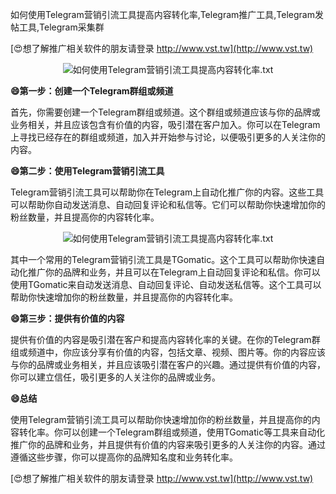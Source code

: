如何使用Telegram营销引流工具提高内容转化率,Telegram推广工具,Telegram发帖工具,Telegram采集群

[😍想了解推广相关软件的朋友请登录 http://www.vst.tw](http://www.vst.tw)

 <center><img src="https://vst.tw/MP4/tuiguang/png/0.png" alt="如何使用Telegram营销引流工具提高内容转化率.txt"></center>

**😄第一步：创建一个Telegram群组或频道**

首先，你需要创建一个Telegram群组或频道。这个群组或频道应该与你的品牌或业务相关，并且应该包含有价值的内容，吸引潜在客户加入。你可以在Telegram上寻找已经存在的群组或频道，加入并开始参与讨论，以便吸引更多的人关注你的内容。

**😄第二步：使用Telegram营销引流工具**

Telegram营销引流工具可以帮助你在Telegram上自动化推广你的内容。这些工具可以帮助你自动发送消息、自动回复评论和私信等。它们可以帮助你快速增加你的粉丝数量，并且提高你的内容转化率。

 <center><img src="https://vst.tw/MP4/tuiguang/png/3.png" alt="如何使用Telegram营销引流工具提高内容转化率.txt"></center>

其中一个常用的Telegram营销引流工具是TGomatic。这个工具可以帮助你快速自动化推广你的品牌和业务，并且可以在Telegram上自动回复评论和私信。你可以使用TGomatic来自动发送消息、自动回复评论、自动发送私信等。这个工具可以帮助你快速增加你的粉丝数量，并且提高你的内容转化率。

**😄第三步：提供有价值的内容**

提供有价值的内容是吸引潜在客户和提高内容转化率的关键。在你的Telegram群组或频道中，你应该分享有价值的内容，包括文章、视频、图片等。你的内容应该与你的品牌或业务相关，并且应该吸引潜在客户的兴趣。通过提供有价值的内容，你可以建立信任，吸引更多的人关注你的品牌或业务。

**😄总结**

使用Telegram营销引流工具可以帮助你快速增加你的粉丝数量，并且提高你的内容转化率。你可以创建一个Telegram群组或频道，使用TGomatic等工具来自动化推广你的品牌和业务，并且提供有价值的内容来吸引更多的人关注你的内容。通过遵循这些步骤，你可以提高你的品牌知名度和业务转化率。

[😍想了解推广相关软件的朋友请登录 http://www.vst.tw](http://www.vst.tw)



